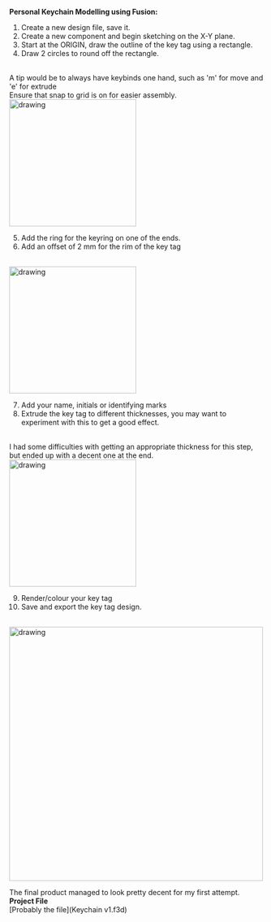 **Personal Keychain Modelling using Fusion:**

1. Create a new design file, save it.
2. Create a new component and begin sketching on the X-Y plane.
3. Start at the ORIGIN, draw the outline of the key tag using a rectangle.
4. Draw 2 circles to round off the rectangle.
<br />
A tip would be to always have keybinds one hand, such as 'm' for move and 'e' for extrude
<br>
Ensure that snap to grid is on for easier assembly.
<br>
<img src="https://cdn.discordapp.com/attachments/667962453283569666/713121182173495336/Capture.PNG" alt="drawing" width="250"/>
    
5. Add the ring for the keyring on one of the ends.
6. Add an offset of 2 mm for the rim of the key tag
 <br />  
 
<img src="https://cdn.discordapp.com/attachments/667962453283569666/713121167564734544/Capture44.PNG" alt="drawing" width="250"/>   

7. Add your name, initials or identifying marks
8. Extrude the key tag to different thicknesses, you may want to experiment with this to get a good effect.
<br />  
 I had some difficulties with getting an appropriate thickness for this step, but ended up with a decent one at the end.
 <br /> 

<img src="https://cdn.discordapp.com/attachments/667962453283569666/713121107040796762/Capture441.PNG" alt="drawing" width="250"/>

9. Render/colour your key tag
10. Save and export the key tag design.
<br />  

<img src="https://cdn.discordapp.com/attachments/667962453283569666/713121672437170266/cooltag.png" alt="drawing" width="500"/>
 
 The final product managed to look pretty decent for my first attempt.  
**Project File**
<br>
[Probably the file](Keychain v1.f3d)



